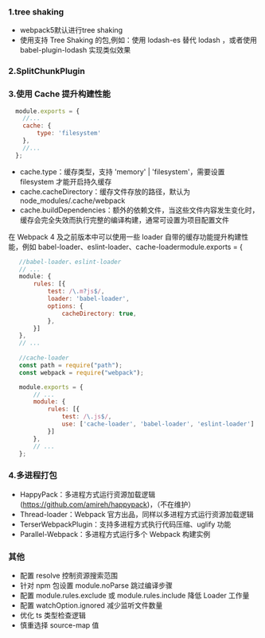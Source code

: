 ### 1.tree shaking

- webpack5默认进行tree shaking
- 使用支持 Tree Shaking 的包,例如：使用 lodash-es 替代 lodash ，或者使用 babel-plugin-lodash 实现类似效果

### 2.SplitChunkPlugin

### 3.使用 Cache 提升构建性能
```javascript
  module.exports = {
    //...
    cache: {
        type: 'filesystem'
    },
    //...
  };
```
- cache.type：缓存类型，支持 'memory' | 'filesystem'，需要设置 filesystem 才能开启持久缓存
- cache.cacheDirectory：缓存文件存放的路径，默认为 node_modules/.cache/webpack
- cache.buildDependencies：额外的依赖文件，当这些文件内容发生变化时，缓存会完全失效而执行完整的编译构建，通常可设置为项目配置文件

在 Webpack 4 及之前版本中可以使用一些 loader 自带的缓存功能提升构建性能，例如 babel-loader、eslint-loader、cache-loadermodule.exports = {
 ```javascript
    //babel-loader、eslint-loader
    // ...
    module: {
        rules: [{
            test: /\.m?js$/,
            loader: 'babel-loader',
            options: {
                cacheDirectory: true,
            },
        }]
    },
    // ...
    
    //cache-loader
    const path = require("path");
    const webpack = require("webpack");

    module.exports = {
        // ...
        module: {
            rules: [{
                test: /\.js$/,
                use: ['cache-loader', 'babel-loader', 'eslint-loader']
            }]
        },
        // ...
    };
  ```
  
 ### 4.多进程打包
- HappyPack：多进程方式运行资源加载逻辑(https://github.com/amireh/happypack)，（不在维护）
- Thread-loader：Webpack 官方出品，同样以多进程方式运行资源加载逻辑
- TerserWebpackPlugin：支持多进程方式执行代码压缩、uglify 功能
- Parallel-Webpack：多进程方式运行多个 Webpack 构建实例

### 其他
- 配置 resolve 控制资源搜索范围
- 针对 npm 包设置 module.noParse 跳过编译步骤
- 配置 module.rules.exclude 或 module.rules.include 降低 Loader 工作量
- 配置 watchOption.ignored 减少监听文件数量
- 优化 ts 类型检查逻辑
- 慎重选择 source-map 值  
